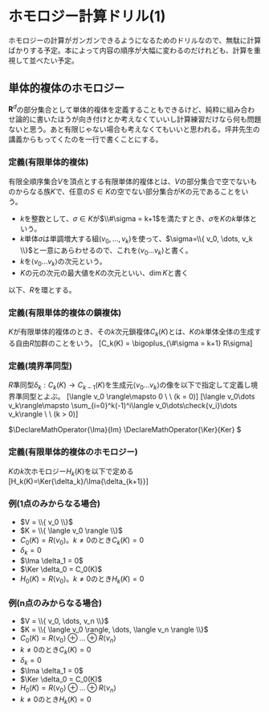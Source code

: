 # ホモロジー計算ドリル(1)

ホモロジーの計算がガンガンできるようになるためのドリルなので、無駄に計算ばかりする予定。本によって内容の順序が大幅に変わるのだけれども、計算を重視して並べたい予定。

## 単体的複体のホモロジー

$\mathbf{R}^d$の部分集合として単体的複体を定義することもできるけど、純粋に組み合わせ論的に書いたほうが向き付けとか考えなくていいし計算練習だけなら何も問題ないと思う。あと有限じゃない場合も考えなくてもいいと思われる。坪井先生の講義からもってくたのを一行で書くことにする。

### 定義(有限単体的複体)
 
有限全順序集合$V$を頂点とする有限単体的複体とは、$V$の部分集合で空でないものからなる族$K$で、任意の$S\in K$の空でない部分集合が$K$の元であることをいう。

* $k$を整数として、$\sigma\in K$が$\\#\sigma = k+1$を満たすとき、$\sigma$を$K$の$k$単体という。
* $k$単体$\sigma$は単調増大する組$(v_0, \dots, v_k)$を使って、$\sigma=\\{ v_0, \dots, v_k \\}$と一意にあらわせるので、これを$\langle v_0\dots v_k\rangle$と書く。
* $k$を$\langle v_0\dots v_k\rangle$の次元という。
* $K$の元の次元の最大値を$K$の次元といい、$\dim{K}$と書く

以下、$R$を環とする。

### 定義(有限単体的複体の鎖複体)

$K$が有限単体的複体のとき、その$k$次元鎖複体$C_k(K)$とは、$K$の$k$単体全体の生成する自由$R$加群のことをいう。
[C_k(K) = \bigoplus_{\\#\sigma = k+1} R\sigma]

### 定義(境界準同型)

$R$準同型$\delta_k : C_k(K)\to C_{k-1}(K)$を生成元$\langle v_0\dots v_k\rangle$の像を以下で指定して定義し境界準同型とよぶ。
[\langle v_0 \rangle\mapsto 0 \ \ (k = 0)]
[\langle v_0\dots v_k\rangle\mapsto \sum_{i=0}^k(-1)^i\langle v_0\dots\check{v_i}\dots v_k\rangle \ \ (k > 0)]

$\DeclareMathOperator{\Ima}{Im}
\DeclareMathOperator{\Ker}{Ker}
$

### 定義(有限単体的複体のホモロジー)

$K$の$k$次ホモロジー$H_k(K)$を以下で定める
[H_k(K)=\Ker{\delta_k}/\Ima{\delta_{k+1}}]

### 例(1点のみからなる場合)

* $V = \\{ v_0 \\}$
* $K = \\{ \langle v_0 \rangle \\}$
* $C_0(K) = R\langle v_0 \rangle$。$k\ne 0$のとき$C_k(K) = 0$
* $\delta_k = 0$
* $\Ima \delta_1 = 0$
* $\Ker \delta_0 = C_0(K)$
* $H_0(K) = R\langle v_0 \rangle$。$k\ne 0$のとき$H_k(K) = 0$

### 例(n点のみからなる場合)

* $V = \\{ v_0, \dots, v_n \\}$
* $K = \\{ \langle v_0 \rangle, \dots, \langle v_n \rangle \\}$
* $C_0(K) = R\langle v_0 \rangle \oplus \dots \oplus R\langle v_n \rangle$
* $k\ne 0$のとき$C_k(K) = 0$
* $\delta_k = 0$
* $\Ima \delta_1 = 0$
* $\Ker \delta_0 = C_0(K)$
* $H_0(K) = R\langle v_0 \rangle \oplus \dots \oplus R\langle v_n \rangle$
* $k\ne 0$のとき$H_k(K) = 0$

